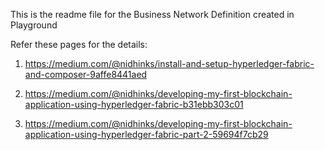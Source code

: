 This is the readme file for the Business Network Definition created in Playground

Refer these pages for the details:

1. https://medium.com/@nidhinks/install-and-setup-hyperledger-fabric-and-composer-9affe8441aed

2. https://medium.com/@nidhinks/developing-my-first-blockchain-application-using-hyperledger-fabric-b31ebb303c01

3. https://medium.com/@nidhinks/developing-my-first-blockchain-application-using-hyperledger-fabric-part-2-59694f7cb29


